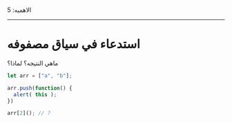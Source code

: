 الاهميه: 5

---

# استدعاء في سياق مصفوفه

 ماهي النتيجه؟ لماذا؟

```js
let arr = ["a", "b"];

arr.push(function() {
  alert( this );
})

arr[2](); // ?
```

